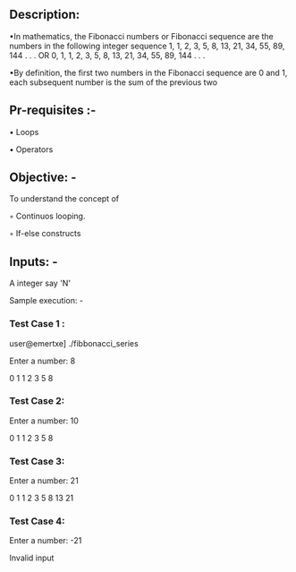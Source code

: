  ## Description:

•In mathematics, the Fibonacci numbers or Fibonacci sequence are the numbers in the following integer sequence 1, 1, 2, 3, 5, 8, 13, 21, 34, 55, 89, 144 . . . OR 0, 1, 1, 2, 3, 5, 8, 13, 21, 34, 55, 89, 144 . . .

•By definition, the first two numbers in the Fibonacci sequence are 0 and 1, each subsequent number is the sum of the previous two

## Pr-requisites :-

• Loops

• Operators

## Objective: -

To understand the concept of

◦ Continuos looping.

◦ If-else constructs

## Inputs: -

A integer say 'N' 

Sample execution: -

### Test Case 1 :

user@emertxe] ./fibbonacci_series

Enter a number: 8

0 1 1 2 3 5 8

### Test Case 2:

Enter a number: 10

0 1 1 2 3 5 8

### Test Case 3:

Enter a number: 21

0 1 1 2 3 5 8 13 21

### Test Case 4:

Enter a number: -21

Invalid input
